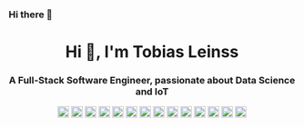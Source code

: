 ### Hi there 👋

<!--
**Caruso33/caruso33** is a ✨ _special_ ✨ repository because its `README.md` (this file) appears on your GitHub profile.

Here are some ideas to get you started:

- 🔭 I’m currently working on ...
- 🌱 I’m currently learning ...
- 👯 I’m looking to collaborate on ...
- 🤔 I’m looking for help with ...
- 💬 Ask me about ...
- 📫 How to reach me: ...
- 😄 Pronouns: ...
- ⚡ Fun fact: ...
-->

<h1 align="center">Hi 👋, I'm Tobias Leinss </h1>

<h3 align="center">A Full-Stack Software Engineer, passionate about Data Science and IoT</h3>

<p align="center">
  <img src="https://img.icons8.com/ios/50/000000/git.png" alt="git" width="20" height="20"/> 
  <img src="https://img.icons8.com/color/48/000000/javascript.png" alt="javascript" width="20" height="20"/> 
  <img src="https://img.icons8.com/color/48/000000/typescript.png" alt="typescript" width="20" height="20"/> 
  
  <img src="https://img.icons8.com/plasticine/100/000000/react.png" alt="react" width="20" height="20"/>
  <img src="https://img.icons8.com/color/48/000000/react-native.png" alt="react-native" width="20" height="20"/> 
  
  <img src="https://img.icons8.com/color/48/000000/nodejs.png" alt="nodejs" width="20" height="20"/> 
  <img src="https://img.icons8.com/color/48/000000/python.png" alt="python" width="20" height="20"/> 
  
  <img src="https://img.icons8.com/metro/26/000000/html-filetype.png" alt="html" width="20" height="20"/> 
  <img src="https://img.icons8.com/metro/26/000000/css-filetype.png" alt="css" width="20" height="20"/> 
  
  <img src="https://img.icons8.com/color/48/000000/docker.png" alt="docker" width="20" height="20"/> 
  <img src="https://img.icons8.com/color/48/000000/kubernetes.png" alt="kubernetes" width="20" height="20"/> 
  
  <img src="https://img.icons8.com/color/48/000000/redux.png" alt="react-redux" width="20" height="20"/> 
  
  <img src="https://img.icons8.com/nolan/64/api-settings.png" alt="rest-api" width="20" height="20"/> 
  <img src="https://img.icons8.com/color/48/000000/graphql.png" alt="graphql" width="20" height="20"/> 
  
  
</p>
